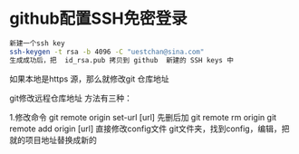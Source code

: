 # github配置SSH免密登录

```bash
新建一个ssh key
ssh-keygen -t rsa -b 4096 -C "uestchan@sina.com"
生成成功后，把  id_rsa.pub 拷贝到 github  新建的 SSH keys 中


```

如果本地是https 源，那么就修改git 仓库地址

git修改远程仓库地址
方法有三种：

1.修改命令
git remote origin set-url [url]
先删后加
git remote rm origin
git remote add origin [url]
直接修改config文件
git文件夹，找到config，编辑，把就的项目地址替换成新的